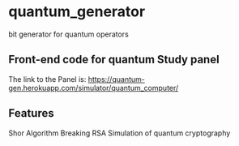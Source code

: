 # quantum_generator
bit generator for quantum operators

## Front-end code for quantum Study panel

The link to the Panel is:
https://quantum-gen.herokuapp.com/simulator/quantum_computer/

## Features
Shor Algorithm
Breaking RSA
Simulation of quantum cryptography 
